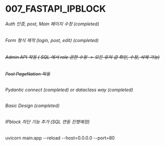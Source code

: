 # 007_FASTAPI_IPBLOCK

<!-- ![docs](https://raw.githubusercontent.com/pozuhtuhv/0000_imgstorage/main/005_fastapi_form.png) -->

###### Auth 인증, post, Main 페이지 수정 (completed)
###### Form 형식 제작 (login, post, edit) (completed)
###### ~~Admin API 작동 ( SQL 에서 role 권한 수정 -> 모든 유저 글 확인, 수정, 삭제 가능)~~
###### ~~Post PageNation 작동~~
###### Pydantic connect (completed) or dataclass way (completed)
###### Basic Design (completed)
###### IPblock 차단 기능 추가 (SQL 연동 진행예정)

uvicorn main:app --reload --host=0.0.0.0 --port=80